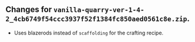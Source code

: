 ## Changes for ```vanilla-quarry-ver-1-4-2_4cb6749f54ccc3937f52f1384fc850aed0561c8e.zip```.

- Uses blazerods instead of ```scaffolding``` for the crafting recipe.

